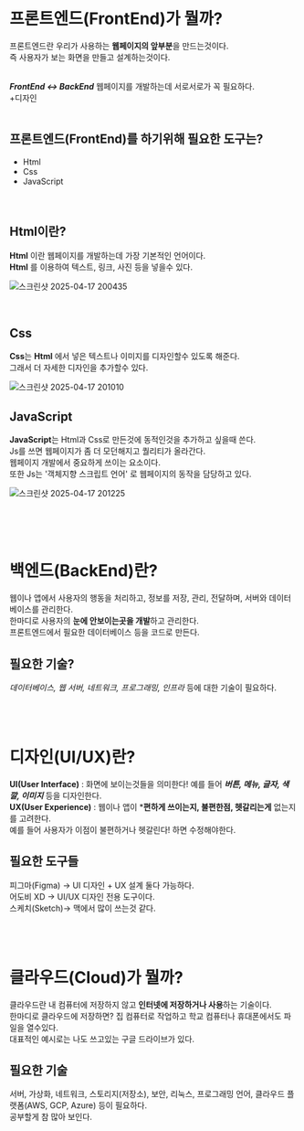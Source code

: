 프론트엔드(FrontEnd)가 뭘까?
=============================
프론트엔드란 우리가 사용하는 **웹페이지의 앞부분**을 만드는것이다.<br>
즉 사용자가 보는 화면을 만들고 설계하는것이다.<br>
<br>

***FrontEnd <-> BackEnd***
웹페이지를 개발하는데 서로서로가 꼭 필요하다.<br>
+디자인<br>
<br>



프론트엔드(FrontEnd)를 하기위해 필요한 도구는?
------------------------------------------------
* Html
* Css
* JavaScript
  <br>
  <br>
  <br>

Html이란?
----------
**Html** 이란 웹페이지를 개발하는데 가장 기본적인 언어이다.<br>
**Html** 를 이용하여 텍스트, 링크, 사진 등을 넣을수 있다.<br>


![스크린샷 2025-04-17 200435](https://github.com/user-attachments/assets/96b68ef1-a923-4b72-9b60-aa5e9f7edf60)

<br>

Css
-------
**Css**는 **Html** 에서 넣은 텍스트나 이미지를 디자인할수 있도록 해준다.<br>
그래서 더 자세한 디자인을 추가할수 있다.<br>


![스크린샷 2025-04-17 201010](https://github.com/user-attachments/assets/a7ac7121-2cd1-4061-91a5-e8e78a95166f)




JavaScript
---------
**JavaScript**는 Html과 Css로 만든것에 동적인것을 추가하고 싶을때 쓴다.<br>
Js를 쓰면 웹페이지가 좀 더 모던해지고 퀄리티가 올라간다.<br>
웹페이지 개발에서 중요하게 쓰이는 요소이다.<br>
또한 Js는 '객체지향 스크립트 언어' 로 웹페이지의 동작을 담당하고 있다.<br>


![스크린샷 2025-04-17 201225](https://github.com/user-attachments/assets/38e91e8e-c376-4ece-b700-d60e61e654f0)

<br>
<br>
<br>

백엔드(BackEnd)란?
==================
 웹이나 앱에서 사용자의 행동을 처리하고, 정보를 저장, 관리, 전달하며, 서버와 데이터베이스를 관리한다.<br>
 한마디로 사용자의 **눈에 안보이는곳을 개발**하고 관리한다.<br>
 프론트엔드에서 필요한 데이터베이스 등을 코드로 만든다.
<br>

필요한 기술?
-----------------
*데이터베이스, 웹 서버, 네트워크, 프로그래밍, 인프라* 등에 대한 기술이 필요하다.<br>
<br>
<br>
<br>

디자인(UI/UX)란?
=================
**UI(User Interface)** : 화면에 보이는것들을 의미한다! 예를 들어 ***버튼, 메뉴, 글자, 색깔, 이미지*** 등을 디자인한다.<br>
**UX(User Experience)** : 웹이나 앱이 ***편하게 쓰이는지, 불편한점, 헷갈리는게** 없는지를 고려한다.<br>
예를 들어 사용자가 이점이 불편하거나 헷갈린다! 하면 수정해야한다.
<br>

필요한 도구들
--------------
피그마(Figma) → UI 디자인 + UX 설계 둘다 가능하다.<br>
어도비 XD     → UI/UX 디자인 전용 도구이다.<br>
스케치(Sketch)→ 맥에서 많이 쓰는것 같다.<br>
<br>
<br>
<br>

클라우드(Cloud)가 뭘까?
======================
클라우드란 내 컴퓨터에 저장하지 않고 **인터넷에 저장하거나 사용**하는 기술이다.<br>
한마디로 클라우드에 저장하면? 집 컴퓨터로 작업하고 학교 컴퓨터나 휴대폰에서도 파일을 열수있다.<br>
대표적인 예시로는 나도 쓰고있는 구글 드라이브가 있다.
<br>

필요한 기술
-------------
서버, 가상화, 네트워크, 스토리지(저장소), 보안, 리눅스, 프로그래밍 언어, 클라우드 플랫폼(AWS, GCP, Azure) 등이 필요하다.<br>
공부할게 참 많아 보인다.
